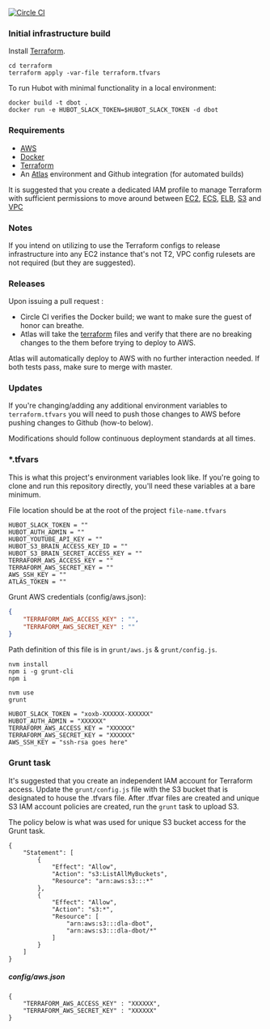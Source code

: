 [![Circle CI](https://circleci.com/gh/listenrightmeow/dbot.svg?style=svg&circle-token=b1cbc48402c15f0120515fab3a261ea857f2bbec)](https://circleci.com/gh/listenrightmeow/dbot)

### Initial infrastructure build

Install [Terraform](https://terraform.io/).

```
cd terraform
terraform apply -var-file terraform.tfvars
```

To run Hubot with minimal functionality in a local environment:

```
docker build -t dbot .
docker run -e HUBOT_SLACK_TOKEN=$HUBOT_SLACK_TOKEN -d dbot
```

### Requirements

- [AWS](https://aws.amazon.com/)
- [Docker](https://www.docker.com/)
- [Terraform](https://terraform.io/)
- An [Atlas]([https://atlas.hashicorp.com/) environment and Github integration (for automated builds)

It is suggested that you create a dedicated IAM profile to manage Terraform with sufficient permissions to move around between [EC2](https://aws.amazon.com/ec2/), [ECS](https://aws.amazon.com/ecs/), [ELB](https://aws.amazon.com/elasticloadbalancing/), [S3](https://aws.amazon.com/s3/) and [VPC](https://aws.amazon.com/vpc/)

### Notes

If you intend on utilizing to use the Terraform configs to release infrastructure into any EC2 instance that's not T2, VPC config rulesets are not required (but they are suggested).

### Releases

Upon issuing a pull request :

- Circle CI verifies the Docker build; we want to make sure the guest of honor can breathe.
- Atlas will take the [terraform](https://terraform.io/) files and verify that there are no breaking changes to the them before trying to deploy to AWS.

Atlas will automatically deploy to AWS with no further interaction needed. If both tests pass, make sure to merge with master.

### Updates

If you're changing/adding any additional environment variables to `terraform.tfvars` you will need to push those changes to AWS before pushing changes to Github (how-to below).

Modifications should follow continuous deployment standards at all times.

### *.tfvars

This is what this project's environment variables look like. If you're going to clone and run this repository directly, you'll need these variables at a bare minimum.

File location should be at the root of the project `file-name.tfvars`

```
HUBOT_SLACK_TOKEN = ""
HUBOT_AUTH_ADMIN = ""
HUBOT_YOUTUBE_API_KEY = ""
HUBOT_S3_BRAIN_ACCESS_KEY_ID = ""
HUBOT_S3_BRAIN_SECRET_ACCESS_KEY = ""
TERRAFORM_AWS_ACCESS_KEY = ""
TERRAFORM_AWS_SECRET_KEY = ""
AWS_SSH_KEY = ""
ATLAS_TOKEN = ""
```

Grunt AWS credentials (config/aws.json):

```json
{
    "TERRAFORM_AWS_ACCESS_KEY" : "",
    "TERRAFORM_AWS_SECRET_KEY" : ""
}
```

Path definition of this file is in `grunt/aws.js` & `grunt/config.js`.


```
nvm install
npm i -g grunt-cli
npm i
```

```
nvm use
grunt
```

```
HUBOT_SLACK_TOKEN = "xoxb-XXXXXX-XXXXXX"
HUBOT_AUTH_ADMIN = "XXXXXX"
TERRAFORM_AWS_ACCESS_KEY = "XXXXXX"
TERRAFORM_AWS_SECRET_KEY = "XXXXXX"
AWS_SSH_KEY = "ssh-rsa goes here"
```

### Grunt task

It's suggested that you create an independent IAM account for Terraform access. Update the `grunt/config.js` file with the S3 bucket that is designated to house the .tfvars file. After .tfvar files are created and unique S3 IAM account policies are created, run the `grunt` task to upload S3.

The policy below is what was used for unique S3 bucket access for the Grunt task.

```
{
    "Statement": [
        {
            "Effect": "Allow",
            "Action": "s3:ListAllMyBuckets",
            "Resource": "arn:aws:s3:::*"
        },
        {
            "Effect": "Allow",
            "Action": "s3:*",
            "Resource": [
                "arn:aws:s3:::dla-dbot",
                "arn:aws:s3:::dla-dbot/*"
            ]
        }
    ]
}
```

##### config/aws.json
```
{
    "TERRAFORM_AWS_ACCESS_KEY" : "XXXXXX",
    "TERRAFORM_AWS_SECRET_KEY" : "XXXXXX"
}
```